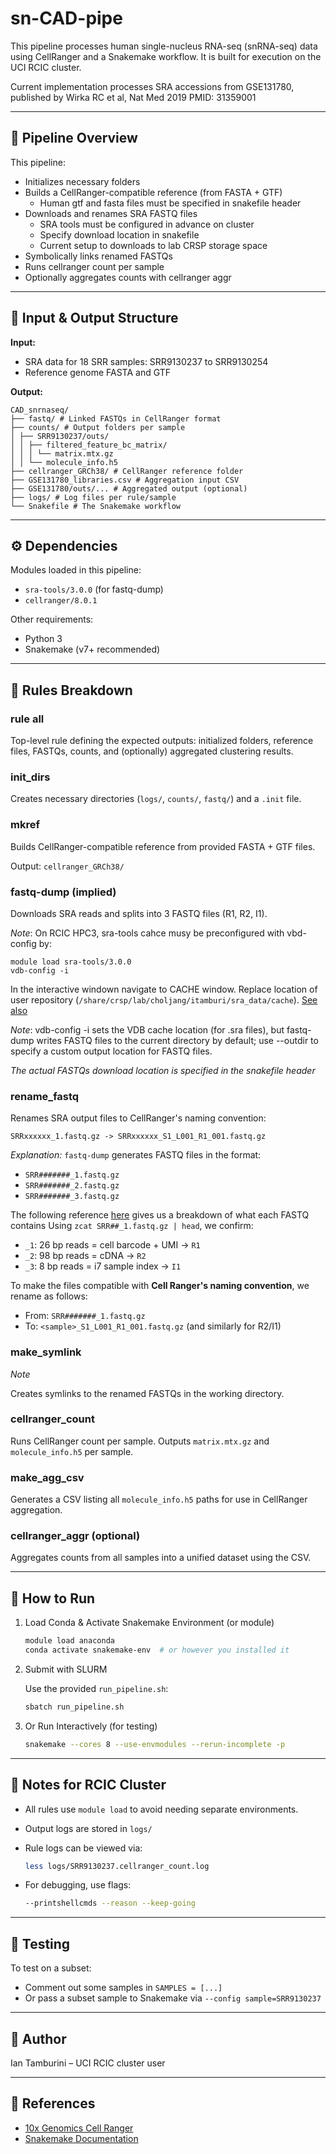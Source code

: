 # sn-CAD-pipe


This pipeline processes human single-nucleus RNA-seq (snRNA-seq) data using CellRanger and a Snakemake workflow. It is built for execution on the UCI RCIC cluster.

Current implementation processes SRA accessions from GSE131780, published by Wirka RC et al, Nat Med 2019 PMID: 31359001

---

## 🔬 Pipeline Overview

This pipeline:

- Initializes necessary folders
- Builds a CellRanger-compatible reference (from FASTA + GTF)
	- Human gtf and fasta files must be specified in snakefile header
- Downloads and renames SRA FASTQ files
	- SRA tools must be configured in advance on cluster
	- Specify download location in snakefile
	- Current setup to downloads to lab CRSP storage space
- Symbolically links renamed FASTQs
- Runs cellranger count per sample
- Optionally aggregates counts with cellranger aggr

---

## 📂 Input & Output Structure

**Input:**

- SRA data for 18 SRR samples: SRR9130237 to SRR9130254
- Reference genome FASTA and GTF

**Output:**

```
CAD_snrnaseq/
├── fastq/ # Linked FASTQs in CellRanger format
├── counts/ # Output folders per sample
│ ├── SRR9130237/outs/
│ │ ├── filtered_feature_bc_matrix/
│ │ │ └── matrix.mtx.gz
│ │ └── molecule_info.h5
├── cellranger_GRCh38/ # CellRanger reference folder
├── GSE131780_libraries.csv # Aggregation input CSV
├── GSE131780/outs/... # Aggregated output (optional)
├── logs/ # Log files per rule/sample
└── Snakefile # The Snakemake workflow
```

---

## ⚙️ Dependencies

Modules loaded in this pipeline:

- `sra-tools/3.0.0` (for fastq-dump)
- `cellranger/8.0.1`

Other requirements:

- Python 3
- Snakemake (v7+ recommended)

---

## 🧱 Rules Breakdown

### rule all

Top-level rule defining the expected outputs: initialized folders, reference files, FASTQs, counts, and (optionally) aggregated clustering results.

### init_dirs

Creates necessary directories (`logs/`, `counts/`, `fastq/`) and a `.init` file.

### mkref

Builds CellRanger-compatible reference from provided FASTA + GTF files.

Output: `cellranger_GRCh38/`

### fastq-dump (implied)

Downloads SRA reads and splits into 3 FASTQ files (R1, R2, I1).

*Note*: On RCIC HPC3, sra-tools cahce musy be preconfigured with vbd-config by: 
```
module load sra-tools/3.0.0
vdb-config -i
```
In the interactive windown navigate to CACHE window. Replace location of user repository (`/share/crsp/lab/choljang/itamburi/sra_data/cache`).
[See also](https://www.youtube.com/watch?v=ye4W6zTWtb4&ab_channel=Dr.Asif%E2%80%99sMol.Biology)

*Note*: vdb-config -i sets the VDB cache location (for .sra files), but fastq-dump writes FASTQ files to the current directory by default; use --outdir to specify a custom output location for FASTQ files.

*The actual FASTQs download location is specified in the snakefile header*

### rename_fastq

Renames SRA output files to CellRanger's naming convention:

```
SRRxxxxxx_1.fastq.gz -> SRRxxxxxx_S1_L001_R1_001.fastq.gz
```

*Explanation:*
`fastq-dump` generates FASTQ files in the format:
- `SRR#######_1.fastq.gz`
- `SRR#######_2.fastq.gz`
- `SRR#######_3.fastq.gz`

The following reference [here](https://davetang.org/muse/2018/06/06/10x-single-cell-bam-files/) gives us a breakdown of what each FASTQ contains
Using `zcat SRR##_1.fastq.gz | head`, we confirm:
- `_1`: 26 bp reads = cell barcode + UMI → `R1`
- `_2`: 98 bp reads = cDNA → `R2`
- `_3`: 8 bp reads = i7 sample index → `I1`

To make the files compatible with **Cell Ranger's naming convention**, we rename as follows:
- From: `SRR#######_1.fastq.gz`
- To: `<sample>_S1_L001_R1_001.fastq.gz` (and similarly for R2/I1)



### make_symlink
*Note* 

Creates symlinks to the renamed FASTQs in the working directory.

### cellranger_count

Runs CellRanger count per sample. Outputs `matrix.mtx.gz` and `molecule_info.h5` per sample.

### make_agg_csv

Generates a CSV listing all `molecule_info.h5` paths for use in CellRanger aggregation.

### cellranger_aggr (optional)

Aggregates counts from all samples into a unified dataset using the CSV.

---

## 🚀 How to Run

1. Load Conda & Activate Snakemake Environment (or module)

    ```bash
    module load anaconda
    conda activate snakemake-env  # or however you installed it
    ```

2. Submit with SLURM

    Use the provided `run_pipeline.sh`:

    ```bash
    sbatch run_pipeline.sh
    ```

3. Or Run Interactively (for testing)

    ```bash
    snakemake --cores 8 --use-envmodules --rerun-incomplete -p
    ```

---

## 📌 Notes for RCIC Cluster

- All rules use `module load` to avoid needing separate environments.
- Output logs are stored in `logs/`
- Rule logs can be viewed via:

    ```bash
    less logs/SRR9130237.cellranger_count.log
    ```

- For debugging, use flags:

    ```bash
    --printshellcmds --reason --keep-going
    ```

---

## 🧪 Testing

To test on a subset:

- Comment out some samples in `SAMPLES = [...]`
- Or pass a subset sample to Snakemake via `--config sample=SRR9130237`

---

## 👤 Author

Ian Tamburini – UCI RCIC cluster user

---

## 📎 References

- [10x Genomics Cell Ranger](https://support.10xgenomics.com/)
- [Snakemake Documentation](https://snakemake.readthedocs.io/en/stable/)
